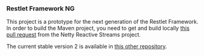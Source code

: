 ### Restlet Framework NG

This project is a prototype for the next generation of the Restlet Framework. In order to build the Maven project, you need to get and build locally [this pull request](https://github.com/playframework/netty-reactive-streams/pull/17) from the Netty Reactive Streams project.

The current stable version 2 is available in [this other repository](https://github.com/restlet/restlet-framework-java).

